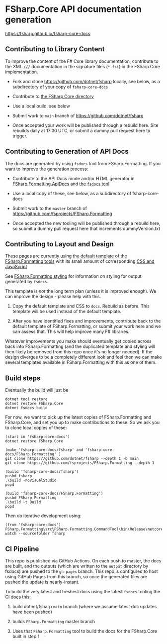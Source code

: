 # FSharp.Core API documentation generation

https://fsharp.github.io/fsharp-core-docs

## Contributing to Library Content

To improve the content of the F# Core library documentation, contribute to the XML `///` documentation in the
signature files (`*.fsi`) in the FSharp.Core implementation.

* Fork and clone https://github.com/dotnet/fsharp locally, see below, as a subdirectory of your copy of `fsharp-core-docs`

* Contribute to [the FSharp.Core directory ](https://github.com/dotnet/fsharp/tree/master/src/fsharp/FSharp.Core)

* Use a local build, see below

* Submit work to  `main` branch of https://github.com/dotnet/fsharp

* Once accepted your work will be published through a rebuild here. Site rebuilds daily at 17:30 UTC, or submit a dummy pull request here to trigger.

## Contributing to Generation of API Docs

The docs are generated by using `fsdocs` tool from FSharp.Formatting.  If you want to improve the generation process:

* Contribute to the API Docs mode and/or HTML generator in [FSharp.Formatting.ApiDocs](https://github.com/fsprojects/FSharp.Formatting/tree/master/src/FSharp.Formatting.ApiDocs) and [the `fsdocs` tool](https://github.com/fsprojects/FSharp.Formatting/tree/master/src/FSharp.Formatting.CommandTool) 

* Use a local copy of these, see below, as a subdirectory of fsharp-core-docs

* Submit work to the `master` branch of https://github.com/fsprojects/FSharp.Formatting

* Once accepted the new tooling will be published through a rebuild here, so submit a dummy pull request here that increments dummyVersion.txt

## Contributing to Layout and Design

These pages are currently using [the default template of the FSharp.Formatting tools](https://github.com/fsprojects/FSharp.Formatting/blob/master/docs/_template.html)
with its small amount of corresponding [CSS and JavaScript](https://github.com/fsprojects/FSharp.Formatting/tree/master/docs/content)

See [FSharp.Formatting styling](https://fsprojects.github.io/FSharp.Formatting/styling.html) for information on styling for output generated by `fsdocs`.

This template is *not* the long term plan (unless it is improved enough).  We can improve the design - please help with this.  

1. Copy the default template and CSS to `docs`.  Rebuild as before.  This  template will be used instead of the default template.

2. After you have identified fixes and improvements, contribute back to the default template of FSharp.Formatting, or submit your work here and we can assess that.  This will help improve many F# libraries.

Whatever improvements you make should eventually get copied across back into FSharp.Formatting (and the duplicated template and styling will then likely be removed from this repo once it's no longer needed). If the design diverges to be a completely different look and feel then we can make several templates available in FSharp.Formatting with this as one of them.


## Build steps

Eventually the build will just be

    dotnet tool restore
    dotnet restore FSharp.Core
    dotnet fsdocs build

For now, we want to pick up the latest copies of FSharp.Formatting and FSharp.Core, and set you up to make contributions to these. So we ask you to clone local copies of these:

    (start in 'fsharp-core-docs')
    dotnet restore FSharp.Core

    (make 'fsharp-core-docs/fsharp' and 'fsharp-core-docs/FSharp.Formatting' )
    git clone https://github.com/dotnet/fsharp --depth 1 -b main
    git clone https://github.com/fsprojects/FSharp.Formatting --depth 1

    (build 'fsharp-core-docs/fsharp')
    pushd fsharp
    .\build -noVisualStudio
    popd

    (build 'fsharp-core-docs/FSharp.Formatting')
    pushd FSharp.Formatting
    .\build -t Build
    popd
    
Then do iterative development using:

    (from 'fsharp-core-docs')
    FSharp.Formatting\src\FSharp.Formatting.CommandTool\bin\Release\netcoreapp3.1\fsdocs.exe watch --sourcefolder fsharp  

## CI Pipeline

This repo is published via GitHub Actions. On each push to master, the docs are built, and the outputs (which are written to the `output` directory by fsdocs) are pushed to the `gh-pages` branch. This repo is configured to host using GitHub Pages from this branch, so once the generated files are pushed the update is nearly-instant.

To build the very latest and freshest docs using the latest `fsdocs` tooling the CI does this:

1. build dotnet/fsharp `main` branch (where we assume latest doc updates have been pushed)

2. builds `FSharp.Formatting` master branch

3. Uses that `FSharp.Formatting` tool to build the docs for the FSharp.Core built in step 1


